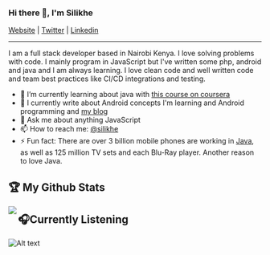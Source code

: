 ### Hi there 👋, I'm Silikhe

[Website](https://silsilas.github.io/portf/) |
[Twitter](https://twitter.com/silikhesilas) |
[Linkedin](https://www.linkedin.com/in/silas-silikhe-a3b7a7198/)

---

I am a full stack developer based in Nairobi Kenya. I love solving problems with code. I mainly program in JavaScript but I've written some php, android and java and I am always learning. I love clean code and well written code and team best practices like CI/CD integrations and testing.

- 🌱 I’m currently learning about java with [this course on coursera](https://www.coursera.org/learn/java-programming/home/welcome)
- 📝 I currently write about Android concepts I'm learning and Android programming and [my blog](https://blog..com) 
- 💬 Ask me about anything JavaScript
- 📫 How to reach me: [@silikhe](https://twitter.com/silikhesilas)
- ⚡ Fun fact: There are over 3 billion mobile phones are working in [Java](https://en.wikipedia.org/wiki/Java_(programming_language)), as well as 125 million TV sets and each Blu-Ray player. Another reason to love Java.

## :trophy: My Github Stats

<a href="https://readme-stats-cfgj2cxdy.vercel.app/api?username=silikhe&count_private=true&show_icons=true&theme=cobalt">
  <img  align="left" src="https://readme-stats-cfgj2cxdy.vercel.app/api?username=silikhe&count_private=true&show_icons=true&theme=cobalt" />
</a>

## 🎧Currently Listening
![Alt text](https://spotify-recently-played-readme.vercel.app/api?user=alt1j8v85n8wst0rftdf1knha)
<!--
**silikhe/silikhe** is a ✨ _special_ ✨ repository because its `README.md` (this file) appears on your GitHub profile.

Here are some ideas to get you started:

- 🔭 I’m currently working on ...
- 🌱 I’m currently learning ...
- 👯 I’m looking to collaborate on ...
- 🤔 I’m looking for help with ...
- 💬 Ask me about ...
- 📫 How to reach me: ...
- 😄 Pronouns: ...
- ⚡ Fun fact: ...
-->
